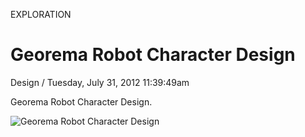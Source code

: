 <p class="type">EXPLORATION</p>

# Georema Robot Character Design

<p class="meta">Design  /  Tuesday, July 31, 2012 11:39:49am</p>

Georema Robot Character Design.

![Georema Robot Character Design](https://farooq-agent.web.app/assets/images/works/large/georema-robot-character-design.jpg)

